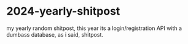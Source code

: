 # 2024-yearly-shitpost
my yearly random shitpost, this year its a login/registration API with a dumbass database, as i said, shitpost.
